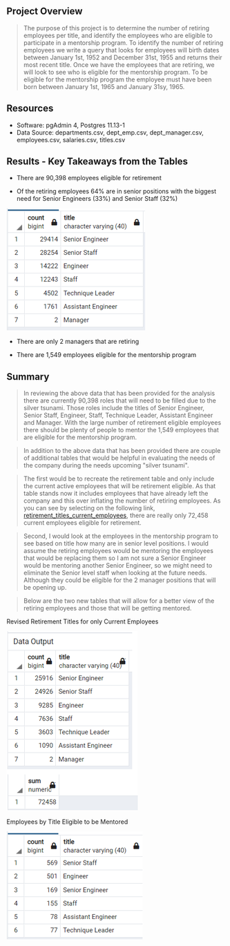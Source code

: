 ## Project Overview
> The purpose of this project is to determine the number of retiring employees per title, and identify the employees who are eligible to participate in a mentorship program.  To identify the number of retiring employees we write a query that looks for employees will birth dates between January 1st, 1952 and December 31st, 1955 and returns their most recent title.  Once we have the employees that are retiring, we will look to see who is eligible for the mentorship program.  To be eligible for the mentorship program the employee must have been born between January 1st, 1965 and January 31sy, 1965.   

## Resources
*   Software: pgAdmin 4, Postgres 11.13-1
*   Data Source: departments.csv, dept_emp.csv, dept_manager.csv, employees.csv, salaries.csv, titles.csv

## Results - Key Takeaways from the Tables

*  There are 90,398 employees eligible for retirement 

*  Of the retiring employees 64% are in senior positions with the biggest need for Senior Engineers (33%) and Senior Staff (32%)

![](https://github.com/timbialek/Pewlett_Hackard_Analysis_2022/blob/main/Pewlet-Hackard-Analysis/Resources/retirement_titles.PNG)

* There are only 2 managers that are retiring

* There are 1,549 employees eligible for the mentorship program



## Summary

> In reviewing the above data that has been provided for the analysis there are currently 90,398 roles that will need to be filled due to the silver tsunami.  Those roles include the titles of Senior Engineer, Senior Staff, Engineer, Staff, Technique Leader, Assistant Engineer and Manager.  With the large number of retirement eligible employees there should be plenty of people to mentor the 1,549 employees that are eligible for the mentorship program.

> In addition to the above data that has been provided there are couple of additional tables that would be helpful in evaluating the needs of the company during the needs upcoming "silver tsunami".  

> The first would be to recreate the retirement table and only include the current active employees that will be retirement eligible.  As that table stands now it includes employees that have already left the company and this over inflating the number of retiring employees.  As you can see by selecting on the following link, [retirement_titles_current_employees](https://github.com/timbialek/Pewlett_Hackard_Analysis_2022/blob/main/Pewlet-Hackard-Analysis/Resources/retirement_titles_current_employees.PNG), there are really only 72,458 current employees eligible for retirement.  

> Second, I would look at the employees in the mentorship program to see based on title how many are in senior level positions.  I would assume the retiring employees would be mentoring the employees that would be replacing them so I am not sure a Senior Engineer would be mentoring another Senior Engineer, so we might need to eliminate the Senior level staff when looking at the future needs. Although they could be eligible for the 2 manager positions that will be opening up.  

> Below are the two new tables that will allow for a better view of the retiring employees and those that will be getting mentored.

Revised Retirement Titles for only Current Employees

![](https://github.com/timbialek/Pewlett_Hackard_Analysis_2022/blob/main/Pewlet-Hackard-Analysis/Resources/retirement_titles_current_employees.PNG)    

Employees by Title Eligible to be Mentored

![](https://github.com/timbialek/Pewlett_Hackard_Analysis_2022/blob/main/Pewlet-Hackard-Analysis/Resources/mentorship_eligibility_by_title.PNG)




